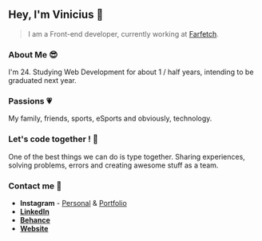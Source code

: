 ## Hey, I'm Vinicius 👋

> I am a Front-end developer, currently working at [Farfetch](https://www.farfetch.com).

### About Me :sunglasses:
I'm 24. Studying Web Development for about 1 / half years, intending to be graduated next year.

### Passions :heartpulse:
My family, friends, sports, eSports and obviously, technology.

### Let's code together ! :punch:
One of the best things we can do is type together. Sharing experiences, solving problems, errors and creating awesome stuff as a team. 

### Contact me :speech_balloon:
- **Instagram** - [Personal](https://www.instagram.com/viniisaveeg) & [Portfolio](https://www.instagram.com/vsgdesigner)
- **[LinkedIn](https://www.linkedin.com/in/vinicius-savegnago-95b438179)**
- **[Behance](https://www.behance.net/viniciussilva3)**
- **[Website](https://vsgdesign.me)**
